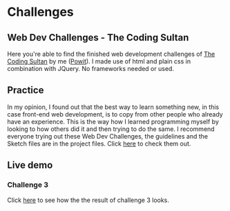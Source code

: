 # Challenges
## Web Dev Challenges - The Coding Sultan
Here you're able to find the finished web development challenges of <a target="_blank" href="http://www.instagram.com/thecodingsultan">The Coding Sultan</a> by me (<a href="http://www.instagram.com/powit.be">Powit</a>). I made use of html and plain css in combination with JQuery. No frameworks needed or used.

## Practice
In my opinion, I found out that the best way to learn something new, in this case front-end web development, is to copy from other people who already have an experience. This is the way how I learned programming myself by looking to how others did it and then trying to do the same. I recommend everyone trying out these Web Dev Challenges, the guidelines and the Sketch files are in the project files. Click <a href="http://www.linktr.ee/thecodingsultan">here</a> to check them out.

## Live demo
### Challenge 3
Click <a target="_blank" href="http://www.powit.be/chalenge3">here</a> to see how the the result of challenge 3 looks.

